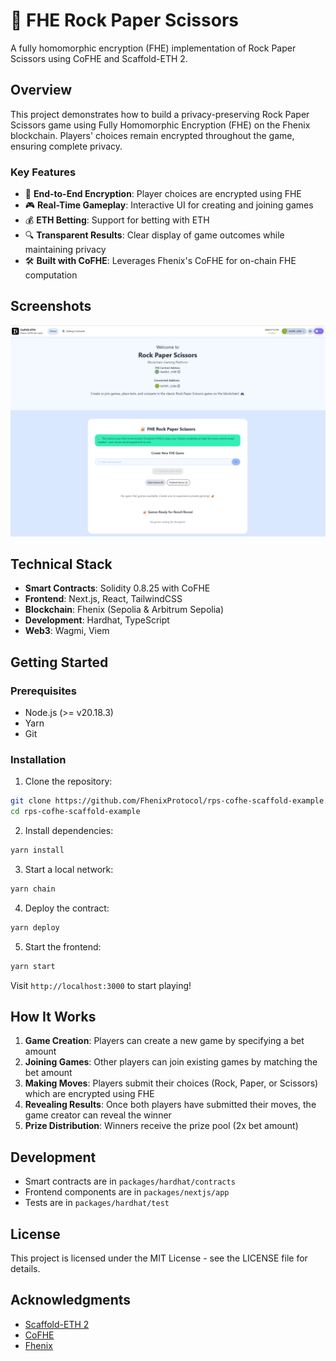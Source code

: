 # 🔐 FHE Rock Paper Scissors

A fully homomorphic encryption (FHE) implementation of Rock Paper Scissors using CoFHE and Scaffold-ETH 2.

## Overview

This project demonstrates how to build a privacy-preserving Rock Paper Scissors game using Fully Homomorphic Encryption (FHE) on the Fhenix blockchain. Players' choices remain encrypted throughout the game, ensuring complete privacy.

### Key Features

- 🔐 **End-to-End Encryption**: Player choices are encrypted using FHE
- 🎮 **Real-Time Gameplay**: Interactive UI for creating and joining games
- 💰 **ETH Betting**: Support for betting with ETH
- 🔍 **Transparent Results**: Clear display of game outcomes while maintaining privacy
- 🛠 **Built with CoFHE**: Leverages Fhenix's CoFHE for on-chain FHE computation

## Screenshots

![FHE Rock Paper Scissors Game](fhe-rps-screenshot.png)

## Technical Stack

- **Smart Contracts**: Solidity 0.8.25 with CoFHE
- **Frontend**: Next.js, React, TailwindCSS
- **Blockchain**: Fhenix (Sepolia & Arbitrum Sepolia)
- **Development**: Hardhat, TypeScript
- **Web3**: Wagmi, Viem

## Getting Started

### Prerequisites

- Node.js (>= v20.18.3)
- Yarn
- Git

### Installation

1. Clone the repository:
```bash
git clone https://github.com/FhenixProtocol/rps-cofhe-scaffold-example.git
cd rps-cofhe-scaffold-example
```

2. Install dependencies:
```bash
yarn install
```

3. Start a local network:
```bash
yarn chain
```

4. Deploy the contract:
```bash
yarn deploy
```

5. Start the frontend:
```bash
yarn start
```

Visit `http://localhost:3000` to start playing!

## How It Works

1. **Game Creation**: Players can create a new game by specifying a bet amount
2. **Joining Games**: Other players can join existing games by matching the bet amount
3. **Making Moves**: Players submit their choices (Rock, Paper, or Scissors) which are encrypted using FHE
4. **Revealing Results**: Once both players have submitted their moves, the game creator can reveal the winner
5. **Prize Distribution**: Winners receive the prize pool (2x bet amount)

## Development

- Smart contracts are in `packages/hardhat/contracts`
- Frontend components are in `packages/nextjs/app`
- Tests are in `packages/hardhat/test`


## License

This project is licensed under the MIT License - see the LICENSE file for details.

## Acknowledgments

- [Scaffold-ETH 2](https://github.com/scaffold-eth/scaffold-eth-2)
- [CoFHE](https://cofhe-docs.fhenix.zone)
- [Fhenix](https://fhenix.io)
